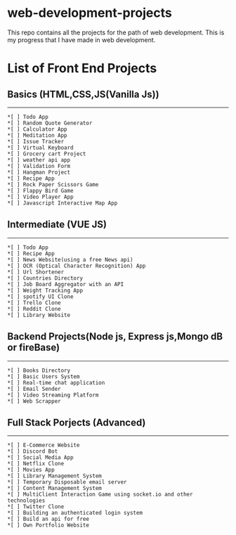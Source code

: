 # web-development-projects
This repo contains all the projects for the path of web development. This is my progress that I have made in web development. 

# List of Front End Projects

  ## Basics (HTML,CSS,JS(Vanilla Js))
  -------------
    *[ ] Todo App
    *[ ] Random Quote Generator
    *[ ] Calculator App
    *[ ] Meditation App
    *[ ] Issue Tracker
    *[ ] Virtual Keyboard
    *[ ] Grocery cart Project
    *[ ] weather api app
    *[ ] Validation Form
    *[ ] Hangman Project
    *[ ] Recipe App 
    *[ ] Rock Paper Scissors Game
    *[ ] Flappy Bird Game
    *[ ] Video Player App
    *[ ] Javascript Interactive Map App
   
   ## Intermediate (VUE JS)
   -----------------------
    *[ ] Todo App
    *[ ] Recipe App
    *[ ] News Website(using a free News api)
    *[ ] OCR (Optical Character Recognition) App
    *[ ] Url Shortener
    *[ ] Countries Directory
    *[ ] Job Board Aggregator with an API
    *[ ] Weight Tracking App
    *[ ] spotify UI Clone
    *[ ] Trello Clone
    *[ ] Reddit Clone
    *[ ] Library Website
   
   ## Backend Projects(Node js, Express js,Mongo dB or fireBase)
   ---------------------------------------------------
    *[ ] Books Directory
    *[ ] Basic Users System
    *[ ] Real-time chat application
    *[ ] Email Sender
    *[ ] Video Streaming Platform
    *[ ] Web Scrapper
    
   ## Full Stack Porjects (Advanced)
   ------------------------
    *[ ] E-Commerce Website
    *[ ] Discord Bot
    *[ ] Social Media App
    *[ ] Netflix Clone
    *[ ] Movies App
    *[ ] Library Management System
    *[ ] Temporary Disposable email server
    *[ ] Content Management System
    *[ ] MultiClient Interaction Game using socket.io and other technologies
    *[ ] Twitter Clone
    *[ ] Building an authenticated login system
    *[ ] Build an api for free 
    *[ ] Own Portfolio Website
   
